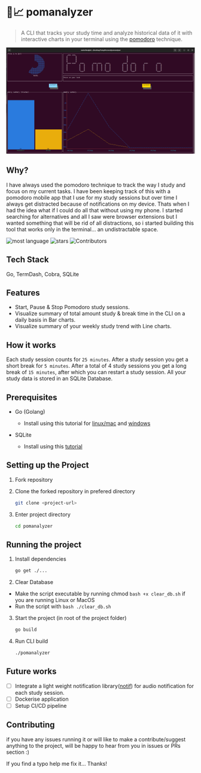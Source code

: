 # 🍎📈 pomanalyzer
> A CLI that tracks your study time and analyze historical data of it with interactive charts in your terminal using the [pomodoro](https://en.wikipedia.org/wiki/Pomodoro_Technique) technique.


![Alt text](./pomanalyzer.png "pomanalyzer CLI")

## Why?

I have always used the pomodoro technique to track the way I study and focus on my current tasks. I have been keeping track of this with a pomodoro mobile app that I use for my study sessions but over time I always get distracted because of notifications on my device. Thats when I had the idea what if I could do all that without using my phone. I started searching for alternatives and all I saw were browser extensions but I wanted something that will be rid of all distractions, so i started building this tool that works only in the terminal... an undistractable space.

![most language](https://img.shields.io/github/languages/top/xasterKies/pomanalyzer?color=blue&style=for-the-badge)
![stars](https://img.shields.io/github/stars/xasterKies/pomanalyzer?color=blue&style=for-the-badge)
![Contributors](https://img.shields.io/github/contributors/xasterKies/pomanalyzer?color=blue&style=for-the-badge)


## Tech Stack
Go, TermDash, Cobra, SQLite

## Features
- Start, Pause & Stop Pomodoro study sessions.
- Visualize summary of total amount study & break time in the CLI on a daily basis in Bar charts.
- Visualize summary of your weekly study trend with Line charts.

## How it works
Each study session counts for `25 minutes`. After a study session you get a short break for `5 minutes`. After a total of 4 study sessions you get a long break of `15 minutes`, after which you can restart a study session. All your study data is stored in an SQLite Database.


## Prerequisites
- Go (Golang)
  - Install using this tutorial for [linux/mac](https://golang.org/doc/install) and [windows](https://golang.org/doc/install#windows)

- SQLite
  - Install using this [tutorial](https://www.sqlite.org/download.html)

## Setting up the Project

1. Fork repository

2. Clone the forked repository in prefered directory

   ```bash
   git clone <project-url>
   ```

3. Enter project directory
  
   ```bash
   cd pomanalyzer
   ```

## Running the project

1. Install dependencies

    ```bash
    go get ./...
    ```

2. Clear Database
- Make the script executable by running chmod ```bash +x clear_db.sh``` if you are running Linux or MacOS
- Run the script with ```bash ./clear_db.sh```

3. Start the project (in root of the project folder)

   ```bash
   go build
   ```

4. Run CLI build

   ```bash
   ./pomanalyzer
   ```

## Future works
- [ ] Integrate a light weight notification library([notif](https://github.com/xasterKies/notif)) for audio notification for each study session.
- [ ] Dockerise application
- [ ] Setup CI/CD pipeline

## Contributing
if you have any issues running it or will like to make a contribute/suggest anything to the project, will be happy to hear from you in issues or PRs section :)

If you find a typo help me fix it... Thanks!

